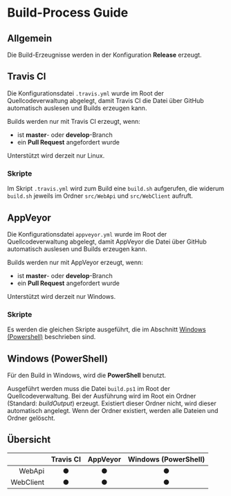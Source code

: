 # Build-Process Guide

## Allgemein

Die Build-Erzeugnisse werden in der Konfiguration **Release** erzeugt.

## Travis CI

Die Konfigurationsdatei ```.travis.yml``` wurde im Root der Quellcodeverwaltung abgelegt, damit Travis CI die Datei über GitHub automatisch auslesen und Builds erzeugen kann.

Builds werden nur mit Travis CI erzeugt, wenn:

* ist **master**- oder **develop**-Branch
* ein **Pull Request** angefordert wurde

Unterstützt wird derzeit nur Linux.

### Skripte

Im Skript ```.travis.yml``` wird zum Build eine ```build.sh``` aufgerufen, die widerum ```build.sh``` jeweils im Ordner ```src/WebApi``` und ```src/WebClient``` aufruft.

## AppVeyor

Die Konfigurationsdatei ```appveyor.yml``` wurde im Root der Quellcodeverwaltung abgelegt, damit AppVeyor die Datei über GitHub automatisch auslesen und Builds erzeugen kann.

Builds werden nur mit AppVeyor erzeugt, wenn:

* ist **master**- oder **develop**-Branch
* ein **Pull Request** angefordert wurde

Unterstützt wird derzeit nur Windows.

### Skripte

Es werden die gleichen Skripte ausgeführt, die im Abschnitt [Windows (Powershell)](#windows-powershell) beschrieben sind.

## Windows (PowerShell)

Für den Build in Windows, wird die **PowerShell** benutzt.

Ausgeführt werden muss die Datei ```build.ps1``` im Root der Quellcodeverwaltung. Bei der Ausführung wird im Root ein Ordner (Standard: *buildOutput*) erzeugt. Existiert dieser Ordner nicht, wird dieser automatisch angelegt. Wenn der Ordner existiert, werden alle Dateien und Ordner gelöscht.

## Übersicht

|                    | Travis CI | AppVeyor | Windows (PowerShell) |
| -----------: | :-------: | :------: | :--------------------: |
| WebApi       | &#x25CF; | &#x25CF; | &#x25CF; |
| WebClient   | &#x25CF; | &#x25CF; | &#x25CF; |